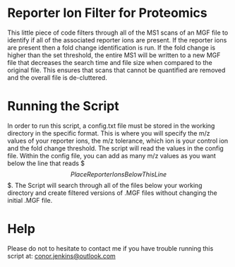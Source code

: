 # Reporter Ion Filter for Proteomics
This little piece of code filters through all of the MS1 scans of an MGF file to identify if all of the associated reporter ions are present. If the reporter ions are present then a fold change identification is run. If the fold change is higher than the set threshold, the entire MS1 will be written to a new MGF file that decreases the search time and file size when compared to the original file. This ensures that scans that cannot be quantified are removed and the overall file is de-cluttered.

# Running the Script
In order to run this script, a config.txt file must be stored in the working directory in the specific format. This is where you will specify the m/z values of your reporter ions, the m/z tolerance, which ion is your control ion and the fold change threshold. The script will read the values in the config file. Within the config file, you can add as many m/z values as you want below the line that reads $$$ Place Reporter Ions Below This Line $$$. The Script will search through all of the files below your working directory and create filtered versions of .MGF files without changing the initial .MGF file.

# Help
Please do not to hesitate to contact me if you have trouble running this script at:
conor.jenkins@outlook.com
